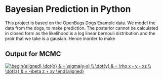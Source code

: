 # Bayesian Prediction in Python
This project is based on the OpenBugs Dogs Example data. We model the data from the dogs, to make prediction. The posterior cannot be calculated in closed form as the likelihood is a log linear bernouli distribution and the proir that we take is a gausian. Hence inorder to make 

## Output for MCMC
<a href="https://www.codecogs.com/eqnedit.php?latex=\begin{aligned}&space;\dot{x}&space;&&space;=&space;\sigma(y-x)&space;\\&space;\dot{y}&space;&&space;=&space;\rho&space;x&space;-&space;y&space;-&space;xz&space;\\&space;\dot{z}&space;&&space;=&space;-\beta&space;z&space;&plus;&space;xy&space;\end{aligned}" target="_blank"><img src="https://latex.codecogs.com/gif.latex?\begin{aligned}&space;\dot{x}&space;&&space;=&space;\sigma(y-x)&space;\\&space;\dot{y}&space;&&space;=&space;\rho&space;x&space;-&space;y&space;-&space;xz&space;\\&space;\dot{z}&space;&&space;=&space;-\beta&space;z&space;&plus;&space;xy&space;\end{aligned}" title="\begin{aligned} \dot{x} & = \sigma(y-x) \\ \dot{y} & = \rho x - y - xz \\ \dot{z} & = -\beta z + xy \end{aligned}" /></a>
